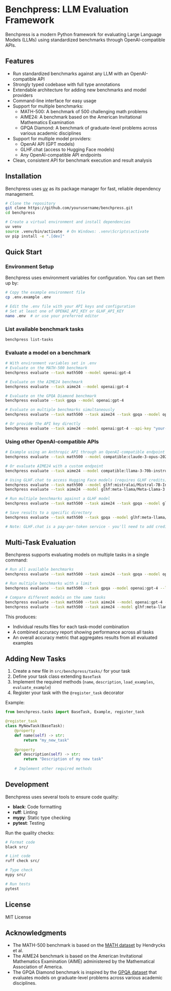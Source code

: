 # Benchpress: LLM Evaluation Framework

Benchpress is a modern Python framework for evaluating Large Language Models (LLMs) using standardized benchmarks through OpenAI-compatible APIs.

## Features

- Run standardized benchmarks against any LLM with an OpenAI-compatible API
- Strongly typed codebase with full type annotations
- Extendable architecture for adding new benchmarks and model providers
- Command-line interface for easy usage
- Support for multiple benchmarks:
  - MATH-500: A benchmark of 500 challenging math problems
  - AIME24: A benchmark based on the American Invitational Mathematics Examination
  - GPQA Diamond: A benchmark of graduate-level problems across various academic disciplines
- Support for multiple model providers:
  - OpenAI API (GPT models)
  - GLHF.chat (access to Hugging Face models)
  - Any OpenAI-compatible API endpoints
- Clean, consistent API for benchmark execution and result analysis

## Installation

Benchpress uses [uv](https://github.com/astral-sh/uv) as its package manager for fast, reliable dependency management.

```bash
# Clone the repository
git clone https://github.com/yourusername/benchpress.git
cd benchpress

# Create a virtual environment and install dependencies
uv venv
source .venv/bin/activate  # On Windows: .venv\Scripts\activate
uv pip install -e ".[dev]"
```

## Quick Start

### Environment Setup

Benchpress uses environment variables for configuration. You can set them up by:

```bash
# Copy the example environment file
cp .env.example .env

# Edit the .env file with your API keys and configuration
# Set at least one of OPENAI_API_KEY or GLHF_API_KEY
nano .env  # or use your preferred editor
```

### List available benchmark tasks

```bash
benchpress list-tasks
```

### Evaluate a model on a benchmark

```bash
# With environment variables set in .env
# Evaluate on the MATH-500 benchmark
benchpress evaluate --task math500 --model openai:gpt-4

# Evaluate on the AIME24 benchmark
benchpress evaluate --task aime24 --model openai:gpt-4

# Evaluate on the GPQA Diamond benchmark
benchpress evaluate --task gpqa --model openai:gpt-4

# Evaluate on multiple benchmarks simultaneously
benchpress evaluate --task math500 --task aime24 --task gpqa --model openai:gpt-4

# Or provide the API key directly
benchpress evaluate --task aime24 --model openai:gpt-4 --api-key "your-api-key" --limit 1
```

### Using other OpenAI-compatible APIs

```bash
# Example using an Anthropic API through an OpenAI-compatible endpoint
benchpress evaluate --task math500 --model compatible:claude-3-opus-20240229 --api-base "https://your-compatible-api-endpoint" --api-key "your-api-key"

# Or evaluate AIME24 with a custom endpoint
benchpress evaluate --task aime24 --model compatible:llama-3-70b-instruct --api-base "https://your-compatible-api-endpoint" --api-key "your-api-key"

# Using GLHF.chat to access Hugging Face models (requires GLHF credits)
benchpress evaluate --task math500 --model glhf:mistralai/Mistral-7B-Instruct-v0.3 --api-key "your-glhf-api-key"
benchpress evaluate --task aime24 --model glhf:meta-llama/Meta-Llama-3.1-8B-Instruct --system-prompt "You are a math tutor specializing in competition math."

# Run multiple benchmarks against a GLHF model
benchpress evaluate --task math500 --task aime24 --task gpqa --model glhf:meta-llama/Meta-Llama-3.1-8B-Instruct --limit 5

# Save results to a specific directory
benchpress evaluate --task math500 --task gpqa --model glhf:meta-llama/Meta-Llama-3.1-8B-Instruct --output-dir ./my_results

# Note: GLHF.chat is a pay-per-token service - you'll need to add credits at https://glhf.chat/billing
```

## Multi-Task Evaluation

Benchpress supports evaluating models on multiple tasks in a single command:

```bash
# Run all available benchmarks
benchpress evaluate --task math500 --task aime24 --task gpqa --model openai:gpt-4 --output-dir results

# Run multiple benchmarks with a limit
benchpress evaluate --task math500 --task gpqa --model openai:gpt-4 --limit 10

# Compare different models on the same tasks
benchpress evaluate --task math500 --task aime24 --model openai:gpt-4 --output-dir results/gpt4
benchpress evaluate --task math500 --task aime24 --model glhf:meta-llama/Meta-Llama-3.1-8B-Instruct --output-dir results/llama
```

This produces:
- Individual results files for each task-model combination
- A combined accuracy report showing performance across all tasks
- An overall accuracy metric that aggregates results from all evaluated examples

## Adding New Tasks

1. Create a new file in `src/benchpress/tasks/` for your task
2. Define your task class extending `BaseTask`
3. Implement the required methods (`name`, `description`, `load_examples`, `evaluate_example`)
4. Register your task with the `@register_task` decorator

Example:

```python
from benchpress.tasks import BaseTask, Example, register_task

@register_task
class MyNewTask(BaseTask):
    @property
    def name(self) -> str:
        return "my_new_task"
    
    @property
    def description(self) -> str:
        return "Description of my new task"
    
    # Implement other required methods
```

## Development

Benchpress uses several tools to ensure code quality:

- **black**: Code formatting
- **ruff**: Linting
- **mypy**: Static type checking
- **pytest**: Testing

Run the quality checks:

```bash
# Format code
black src/

# Lint code
ruff check src/

# Type check
mypy src/

# Run tests
pytest
```

## License

MIT License

## Acknowledgments

- The MATH-500 benchmark is based on the [MATH dataset](https://github.com/hendrycks/math) by Hendrycks et al.
- The AIME24 benchmark is based on the American Invitational Mathematics Examination (AIME) administered by the Mathematical Association of America.
- The GPQA Diamond benchmark is inspired by the [GPQA dataset](https://github.com/openai/GPQA) that evaluates models on graduate-level problems across various academic disciplines.